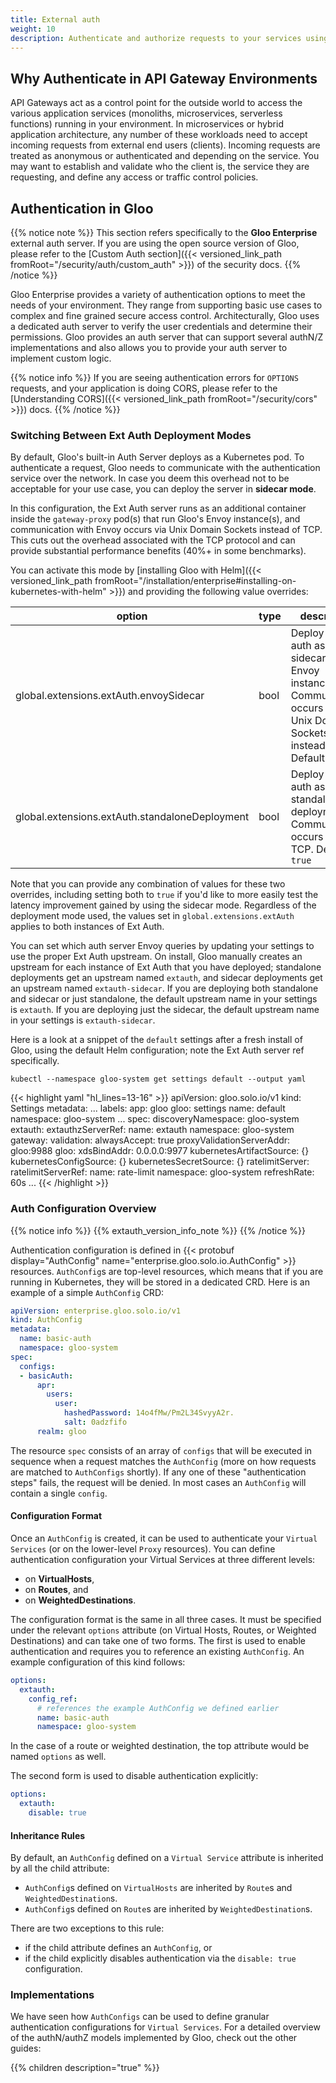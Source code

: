 ```yaml
---
title: External auth
weight: 10
description: Authenticate and authorize requests to your services using Gloo's external auth service.
---
```


## Why Authenticate in API Gateway Environments

API Gateways act as a control point for the outside world to access the various application services (monoliths, microservices, serverless functions) running in your environment. In microservices or hybrid application architecture, any number of these workloads need to accept incoming requests from external end users (clients). Incoming requests are treated as anonymous or authenticated and depending on the service. You may want to establish and validate who the client is, the service they are requesting, and define any access or traffic control policies.

## Authentication in Gloo

{{% notice note %}}
This section refers specifically to the **Gloo Enterprise** external auth server. If you are using the open source version of Gloo, please refer to the [Custom Auth section]({{< versioned_link_path fromRoot="/security/auth/custom_auth" >}}) of the security docs.
{{% /notice %}}

Gloo Enterprise provides a variety of authentication options to meet the needs of your environment. They range from supporting basic use cases to complex and fine grained secure access control. Architecturally, Gloo uses a dedicated auth server to verify the user credentials and determine their permissions. Gloo provides an auth server that can support several authN/Z implementations and also allows you to provide your auth server to implement custom logic.

{{% notice info %}}
If you are seeing authentication errors for `OPTIONS` requests, and your application is doing CORS, please refer to the [Understanding CORS]({{< versioned_link_path fromRoot="/security/cors" >}}) docs.
{{% /notice %}}

### Switching Between Ext Auth Deployment Modes

By default, Gloo's built-in Auth Server deploys as a Kubernetes pod. To authenticate a request, Gloo needs to communicate with the authentication service over the network. In case you deem this overhead not to be acceptable for your use case, you can deploy the server in **sidecar mode**.

In this configuration, the Ext Auth server runs as an additional container inside the `gateway-proxy` pod(s) that run Gloo's Envoy instance(s), and communication with Envoy occurs via Unix Domain Sockets instead of TCP. This cuts out the overhead associated with the TCP protocol and can provide substantial performance benefits (40%+ in some benchmarks).

You can activate this mode by [installing Gloo with Helm]({{< versioned_link_path fromRoot="/installation/enterprise#installing-on-kubernetes-with-helm" >}}) and providing the following value overrides:

| option                                         | type | description                                                                                                                       |
| ---------------------------------------------- | ---- | --------------------------------------------------------------------------------------------------------------------------------- |
| global.extensions.extAuth.envoySidecar         | bool | Deploy ext-auth as a sidecar to Envoy instances. Communication occurs over Unix Domain Sockets instead of TCP. Default is `false` |
| global.extensions.extAuth.standaloneDeployment | bool | Deploy ext-auth as a standalone deployment. Communication occurs over TCP. Default is `true`                                      |

Note that you can provide any combination of values for these two overrides, including setting both to `true` if you'd like to more easily test the latency improvement gained by using the sidecar mode. Regardless of the deployment mode used, the values set in `global.extensions.extAuth` applies to both instances of Ext Auth.

You can set which auth server Envoy queries by updating your settings to use the proper Ext Auth upstream. On install, Gloo manually creates an upstream for each instance of Ext Auth that you have deployed; standalone deployments get an upstream named `extauth`, and sidecar deployments get an upstream named `extauth-sidecar`. If you are deploying both standalone and sidecar or just standalone, the default upstream name in your settings is `extauth`. If you are deploying just the sidecar, the default upstream name in your settings is `extauth-sidecar`.

Here is a look at a snippet of the `default` settings after a fresh install of Gloo, using the default Helm configuration; note the Ext Auth server ref specifically.

```shell
kubectl --namespace gloo-system get settings default --output yaml
```

{{< highlight yaml "hl_lines=13-16" >}}
apiVersion: gloo.solo.io/v1
kind: Settings
metadata:
  ...
  labels:
    app: gloo
    gloo: settings
  name: default
  namespace: gloo-system
  ...
spec:
  discoveryNamespace: gloo-system
  extauth:
    extauthzServerRef:
      name: extauth
      namespace: gloo-system
  gateway:
    validation:
      alwaysAccept: true
      proxyValidationServerAddr: gloo:9988
  gloo:
    xdsBindAddr: 0.0.0.0:9977
  kubernetesArtifactSource: {}
  kubernetesConfigSource: {}
  kubernetesSecretSource: {}
  ratelimitServer:
    ratelimitServerRef:
      name: rate-limit
      namespace: gloo-system
  refreshRate: 60s
  ...
{{< /highlight >}}

### Auth Configuration Overview

{{% notice info %}}
{{% extauth_version_info_note %}}
{{% /notice %}}

Authentication configuration is defined in {{< protobuf display="AuthConfig" name="enterprise.gloo.solo.io.AuthConfig" >}} resources. `AuthConfig`s are top-level resources, which means that if you are running in Kubernetes, they will be stored in a dedicated CRD. Here is an example of a simple `AuthConfig` CRD:

```yaml
apiVersion: enterprise.gloo.solo.io/v1
kind: AuthConfig
metadata:
  name: basic-auth
  namespace: gloo-system
spec:
  configs:
  - basicAuth:
      apr:
        users:
          user:
            hashedPassword: 14o4fMw/Pm2L34SvyyA2r.
            salt: 0adzfifo
      realm: gloo
```

The resource `spec` consists of an array of `configs` that will be executed in sequence when a request matches the `AuthConfig` (more on how requests are matched to `AuthConfigs` shortly). If any one of these "authentication steps" fails, the request will be denied. In most cases an `AuthConfig` will contain a single `config`.

#### Configuration Format

Once an `AuthConfig` is created, it can be used to authenticate your `Virtual Services` (or on the lower-level `Proxy` resources). You can define authentication configuration your Virtual Services at three different levels:

- on **VirtualHosts**,
- on **Routes**, and
- on **WeightedDestinations**.

The configuration format is the same in all three cases. It must be specified under the relevant `options` attribute (on Virtual Hosts, Routes, or Weighted Destinations) and can take one of two forms. The first is used to enable authentication and requires you to reference an existing `AuthConfig`. An example configuration of this kind follows:

```yaml
options:
  extauth:
    config_ref:
      # references the example AuthConfig we defined earlier
      name: basic-auth
      namespace: gloo-system
```

In the case of a route or weighted destination, the top attribute would be named `options` as well.

The second form is used to disable authentication explicitly:

```yaml
options:
  extauth:
    disable: true
```

#### Inheritance Rules

By default, an `AuthConfig` defined on a `Virtual Service` attribute is inherited by all the child attribute:

- `AuthConfig`s defined on `VirtualHosts` are inherited by `Route`s and `WeightedDestination`s.
- `AuthConfig`s defined on `Route`s are inherited by `WeightedDestination`s.

There are two exceptions to this rule:

- if the child attribute defines an `AuthConfig`, or
- if the child explicitly disables authentication via the `disable: true` configuration.

### Implementations

We have seen how `AuthConfigs` can be used to define granular authentication configurations for `Virtual Services`. For a detailed overview of the authN/authZ models implemented by Gloo, check out the other guides:

{{% children description="true" %}}
